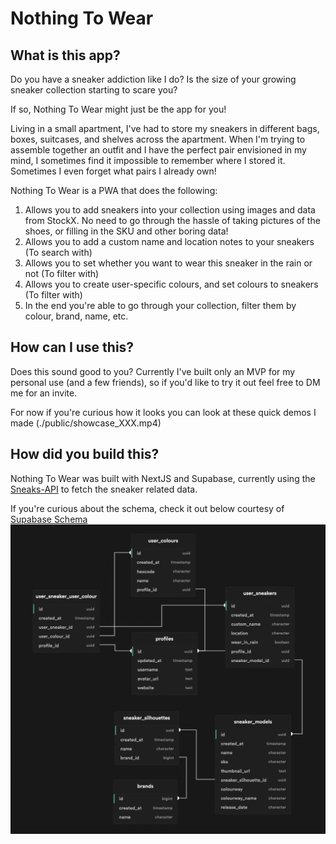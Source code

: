 # Nothing To Wear

## What is this app?
Do you have a sneaker addiction like I do? Is the size of your growing sneaker collection starting to scare you?

If so, Nothing To Wear might just be the app for you!

Living in a small apartment, I've had to store my sneakers in different bags, boxes, suitcases, and shelves across the apartment. When I'm trying to assemble together an outfit and I have the perfect pair envisioned in my mind, I sometimes find it impossible to remember where I stored it. Sometimes I even forget what pairs I already own!

Nothing To Wear is a PWA that does the following:
1. Allows you to add sneakers into your collection using images and data from StockX. No need to go through the hassle of taking pictures of the shoes, or filling in the SKU and other boring data!
2. Allows you to add a custom name and location notes to your sneakers (To search with)
3. Allows you to set whether you want to wear this sneaker in the rain or not (To filter with)
4. Allows you to create user-specific colours, and set colours to sneakers (To filter with)
5. In the end you're able to go through your collection, filter them by colour, brand, name, etc.

## How can I use this?
Does this sound good to you? Currently I've built only an MVP for my personal use (and a few friends), so if you'd like to try it out feel free to DM me for an invite.

For now if you're curious how it looks you can look at these quick demos I made (./public/showcase_XXX.mp4)
## How did you build this?
Nothing To Wear was built with NextJS and Supabase, currently using the [Sneaks-API](https://github.com/druv5319/sneaks-app) to fetch the sneaker related data.

If you're curious about the schema, check it out below courtesy of [Supabase Schema](https://github.com/zernonia/supabase-schema)
![Schema](./public/schema.png)
